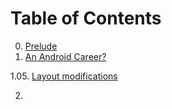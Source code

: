 # Table of Contents
  0. [Prelude](https://github.com/Seriousattempts/rp3plus-native-attempts/releases/tag/Prelude)
  1. [An Android Career?](https://github.com/Seriousattempts/rp3plus-native-attempts/releases/tag/1)

  1.05. [Layout modifications](https://github.com/Seriousattempts/rp3plus-native-attempts/releases/tag/1.05)
  
  2.
